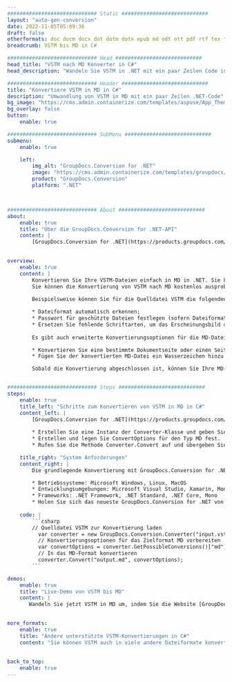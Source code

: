 ```yaml
---
############################# Static ############################
layout: "auto-gen-conversion"
date: 2022-11-05T05:09:36
draft: false
otherformats: doc docm docx dot dotm dotx epub md odt ott pdf rtf tex txt vdx vsdm vsdx vssm vssx vstm vstx vsx vtx xps
breadcrumb: VSTM bis MD in C#

############################# Head ############################
head_title: "VSTM nach MD Konverter in C#"
head_description: "Wandeln Sie VSTM in .NET mit ein paar Zeilen Code in MD um. Verwenden Sie die GroupDocs Document Conversion API, um über 160 Dateiformate zu konvertieren."

############################# Header ############################
title: "Konvertiere VSTM in MD in C#"
description: "Umwandlung von VSTM in MD mit ein paar Zeilen .NET-Code"
bg_image: "https://cms.admin.containerize.com/templates/aspose/App_Themes/V3/images/bg/header1.png"
bg_overlay: false
button:
    enable: true

############################# SubMenu ############################
submenu:
    enable: true

    left:
        img_alt: "GroupDocs.Conversion for .NET"
        image: "https://cms.admin.containerize.com/templates/groupdocs/images/product-logos/90x90-noborder/groupdocs-conversion-net.png"
        product: "GroupDocs.Conversion"
        platform: ".NET"



############################# About ############################
about:
    enable: true
    title: "Über die GroupDocs.Conversion for .NET-API"
    content: |
        [GroupDocs.Conversion for .NET](https://products.groupdocs.com/conversion/net/) kann verwendet werden, um Microsoft Word, Excel, PowerPoint, PDF, Visio und andere Formate zu konvertieren. GroupDocs.Conversion ist eine eigenständige API, die sich für Backend- und interne Systeme eignet, bei denen eine hohe Leistung erforderlich ist. Es ist unabhängig von Software wie Microsoft oder Open Office.
    

overview:
    enable: true
    content: |
        Konvertieren Sie Ihre VSTM-Dateien einfach in MD in .NET. Sie können nur ein paar C#-Codezeilen auf jeder Plattform Ihrer Wahl verwenden, z. B. Windows, Linux, macOS.
        Sie können die Konvertierung von VSTM nach MD kostenlos ausprobieren und die Qualität der Konvertierungsergebnisse bewerten. Neben einfachen Dateikonvertierungsszenarien können Sie erweiterte Optionen zum Laden der Quelldatei VSTM und zum Speichern des Ausgabeergebnisses MD ausprobieren. 
        
        Beispielsweise können Sie für die Quelldatei VSTM die folgenden Ladeoptionen verwenden:

        * Dateiformat automatisch erkennen;
        * Passwort für geschützte Dateien festlegen (sofern Dateiformat dies unterstützt);
        * Ersetzen Sie fehlende Schriftarten, um das Erscheinungsbild des Dokuments beizubehalten.
        
        Es gibt auch erweiterte Konvertierungsoptionen für die MD-Datei:

        * Konvertieren Sie eine bestimmte Dokumentseite oder einen Seitenbereich;
        * Fügen Sie der konvertierten MD-Datei ein Wasserzeichen hinzu und vieles mehr.

        Sobald die Konvertierung abgeschlossen ist, können Sie Ihre MD-Datei im lokalen Dateipfad oder auf einem Speicher von Drittanbietern wie FTP, Amazon S3, Google Drive, Dropbox usw. speichern. Bitte beachten Sie, dass Sie VSTM in MD muss keine zusätzliche Software installiert werden - wie MS Office, Open Office, Adobe Acrobat Reader etc.


############################# Steps ############################
steps:
    enable: true
    title_left: "Schritte zum Konvertieren von VSTM in MD in C#"
    content_left: |
        [GroupDocs.Conversion for .NET](https://products.groupdocs.com/conversion/net/) erleichtert Entwicklern das Konvertieren einer VSTM-Datei in MD mit wenigen Codezeilen.
        
        * Erstellen Sie eine Instanz der Converter-Klasse und geben Sie die Datei VSTM mit dem vollständigen Pfad an
        * Erstellen und legen Sie ConvertOptions für den Typ MD fest.
        * Rufen Sie die Methode Converter.Convert auf und übergeben Sie den vollständigen Pfad und das Format (MD) als Parameter

    title_right: "System Anforderungen"
    content_right: |
        Die grundlegende Konvertierung mit GroupDocs.Conversion for .NET kann in nur wenigen einfachen Schritten durchgeführt werden. Unsere APIs werden auf allen wichtigen Plattformen und Betriebssystemen unterstützt. Stellen Sie vor dem Ausführen des folgenden Codes sicher, dass die folgenden Voraussetzungen auf Ihrem System installiert sind.

        * Betriebssysteme: Microsoft Windows, Linux, MacOS
        * Entwicklungsumgebungen: Microsoft Visual Studio, Xamarin, MonoDevelop
        * Frameworks: .NET Framework, .NET Standard, .NET Core, Mono
        * Holen Sie sich das neueste GroupDocs.Conversion for .NET von [Nuget](https://www.nuget.org/packages/groupdocs.conversion)
         
    code: |
        ```csharp    
        // Quelldatei VSTM zur Konvertierung laden
          var converter = new GroupDocs.Conversion.Converter("input.vstm");
          // Konvertierungsoptionen für das Zielformat MD vorbereiten
          var convertOptions = converter.GetPossibleConversions()["md"].ConvertOptions;
          // In das MD-Format konvertieren
          converter.Convert("output.md", convertOptions);
        ```

demos:
    enable: true
    title: "Live-Demo von VSTM bis MD"
    content: |
       Wandeln Sie jetzt VSTM in MD um, indem Sie die Website [GroupDocs.Conversion App](https://products.groupdocs.app/conversion/family) besuchen. Die Online-Demo hat die folgenden Vorteile
          

more_formats:
    enable: true
    title: "Andere unterstützte VSTM-Konvertierungen in C#"
    content: "Sie können VSTM auch in viele andere Dateiformate konvertieren. Bitte sehen Sie sich die Liste unten an."
       
       
back_to_top:
    enable: true
---
```

